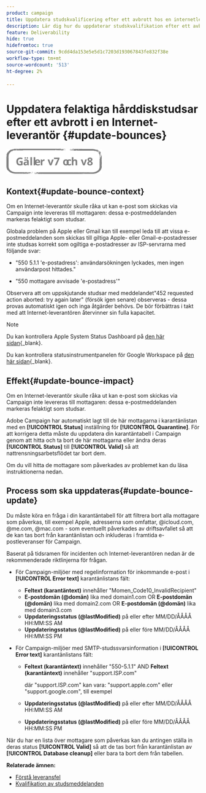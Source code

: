 ```yaml
---
product: campaign
title: Uppdatera studskvalificering efter ett avbrott hos en internetleverantör
description: Lär dig hur du uppdaterar studskvalifikation efter ett avbrott i en Internet-leverantör
feature: Deliverability
hide: true
hidefromtoc: true
source-git-commit: 9cdd4da153e5e5d1c7203d193067843fe832f38e
workflow-type: tm+mt
source-wordcount: '513'
ht-degree: 2%

---
```


# Uppdatera felaktiga hårddiskstudsar efter ett avbrott i en Internet-leverantör {#update-bounces}

![](../../assets/common.svg)

## Kontext{#update-bounce-context}

Om en Internet-leverantör skulle råka ut kan e-post som skickas via Campaign inte levereras till mottagaren: dessa e-postmeddelanden markeras felaktigt som studsar.

Globala problem på Apple eller Gmail kan till exempel leda till att vissa e-postmeddelanden som skickas till giltiga Apple- eller Gmail-e-postadresser inte studsas korrekt som ogiltiga e-postadresser av ISP-servrarna med följande svar:

* &quot;550 5.1.1 &#39;e-postadress&#39;: användarsökningen lyckades, men ingen användarpost hittades.&quot;

* &quot;550 mottagare avvisade &#39;e-postadress&#39;&quot;

Observera att om uppskjutande studsar med meddelandet&quot;452 requested action aborted: try again later&quot; (försök igen senare) observeras - dessa provas automatiskt igen och inga åtgärder behövs. De bör förbättras i takt med att Internet-leverantören återvinner sin fulla kapacitet.

>[!NOTE]
>
>Du kan kontrollera Apple System Status Dashboard på [den här sidan](https://www.apple.com/support/systemstatus/){_blank}.
>
>Du kan kontrollera statusinstrumentpanelen för Google Workspace på [den här sidan](https://www.google.com/appsstatus#hl=en&amp;v=status){_blank}.

## Effekt{#update-bounce-impact}

Om en Internet-leverantör skulle råka ut kan e-post som skickas via Campaign inte levereras till mottagaren: dessa e-postmeddelanden markeras felaktigt som studsar.

Adobe Campaign har automatiskt lagt till de här mottagarna i karantänlistan med en **[!UICONTROL Status]** inställning för **[!UICONTROL Quarantine]**. För att korrigera detta måste du uppdatera din karantäntabell i Campaign genom att hitta och ta bort de här mottagarna eller ändra deras **[!UICONTROL Status]** till **[!UICONTROL Valid]** så att nattrensningsarbetsflödet tar bort dem.

Om du vill hitta de mottagare som påverkades av problemet kan du läsa instruktionerna nedan.

## Process som ska uppdateras{#update-bounce-update}

Du måste köra en fråga i din karantäntabell för att filtrera bort alla mottagare som påverkas, till exempel Apple, adresserna som omfattar, @icloud.com, @me.com, @mac.com - som eventuellt påverkades av driftsavfallet så att de kan tas bort från karantänlistan och inkluderas i framtida e-postleveranser för Campaign.

Baserat på tidsramen för incidenten och Internet-leverantören nedan är de rekommenderade riktlinjerna för frågan.

* För Campaign-miljöer med regelinformation för inkommande e-post i **[!UICONTROL Error text]** karantänlistans fält:

   * **Feltext (karantäntext)** innehåller &quot;Momen_Code10_InvalidRecipient&quot;
   * **E-postdomän (@domän)** lika med domain1.com OR **E-postdomän (@domän)** lika med domain2.com OR **E-postdomän (@domän)** lika med domain3.com
   * **Uppdateringsstatus (@lastModified)** på eller efter MM/DD/ÅÅÅÅ HH:MM:SS AM
   * **Uppdateringsstatus (@lastModified)** på eller före MM/DD/ÅÅÅÅ HH:MM:SS PM

* För Campaign-miljöer med SMTP-studssvarsinformation i **[!UICONTROL Error text]** karantänlistans fält:

   * **Feltext (karantäntext)** innehåller &quot;550-5.1.1&quot; AND **Feltext (karantäntext)** innehåller &quot;support.ISP.com&quot;

      där &quot;support.ISP.com&quot; kan vara: &quot;support.apple.com&quot; eller &quot;support.google.com&quot;, till exempel

   * **Uppdateringsstatus (@lastModified)** på eller efter MM/DD/ÅÅÅÅ HH:MM:SS AM
   * **Uppdateringsstatus (@lastModified)** på eller före MM/DD/ÅÅÅÅ HH:MM:SS PM


När du har en lista över mottagare som påverkas kan du antingen ställa in deras status **[!UICONTROL Valid]** så att de tas bort från karantänlistan av **[!UICONTROL Database cleanup]** eller bara ta bort dem från tabellen.

**Relaterade ämnen:**
* [Förstå leveransfel](understanding-delivery-failures.md)
* [Kvalifikation av studsmeddelanden](understanding-delivery-failures.md#bounce-mail-qualification)

